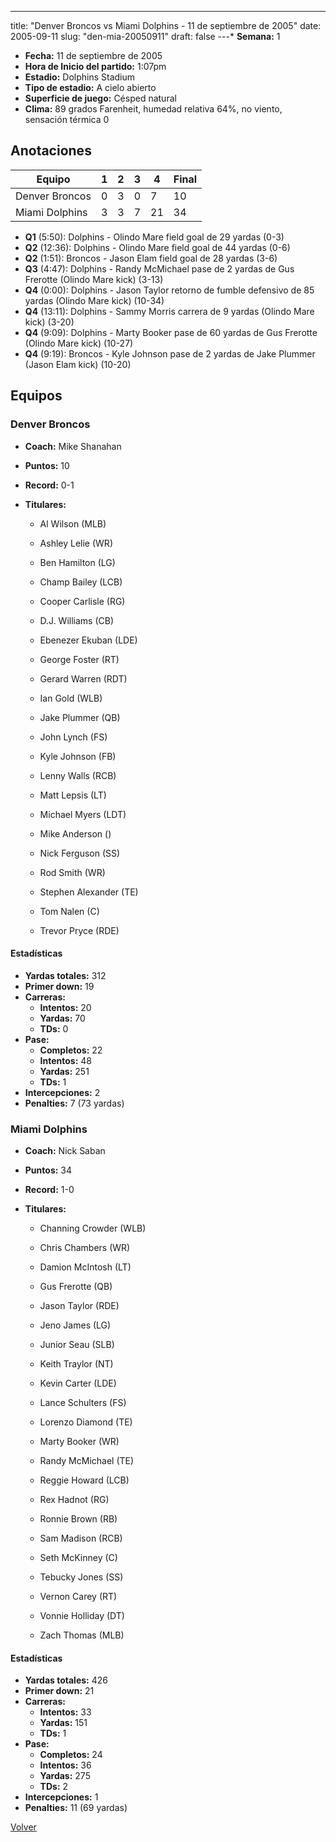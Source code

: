 ---
title: "Denver Broncos vs Miami Dolphins - 11 de septiembre de 2005"
date: 2005-09-11
slug: "den-mia-20050911"
draft: false
---* **Semana:** 1
* **Fecha:** 11 de septiembre de 2005
* **Hora de Inicio del partido:** 1:07pm
* **Estadio:** Dolphins Stadium
* **Tipo de estadio:** A cielo abierto
* **Superficie de juego:** Césped natural
* **Clima:** 89 grados Farenheit, humedad relativa 64%, no viento, sensación térmica 0




## Anotaciones
| Equipo | 1 | 2 | 3 | 4 | Final |
|--------|---|---|---|---|-------|
| Denver Broncos  | 0 | 3 | 0 | 7  | 10 |
| Miami Dolphins  | 3 | 3 | 7 | 21  | 34 |
* **Q1** (5:50): Dolphins - Olindo Mare field goal de 29 yardas (0-3)
* **Q2** (12:36): Dolphins - Olindo Mare field goal de 44 yardas (0-6)
* **Q2** (1:51): Broncos - Jason Elam field goal de 28 yardas (3-6)
* **Q3** (4:47): Dolphins - Randy McMichael pase de 2 yardas de Gus Frerotte (Olindo Mare kick) (3-13)
* **Q4** (0:00): Dolphins - Jason Taylor retorno de fumble defensivo de 85 yardas (Olindo Mare kick) (10-34)
* **Q4** (13:11): Dolphins - Sammy Morris carrera de 9 yardas (Olindo Mare kick) (3-20)
* **Q4** (9:09): Dolphins - Marty Booker pase de 60 yardas de Gus Frerotte (Olindo Mare kick) (10-27)
* **Q4** (9:19): Broncos - Kyle Johnson pase de 2 yardas de Jake Plummer (Jason Elam kick) (10-20)


## Equipos


### Denver Broncos
* **Coach:** Mike Shanahan
* **Puntos:** 10
* **Record:** 0-1
* **Titulares:** 

  * Al Wilson (MLB) 

  * Ashley Lelie (WR) 

  * Ben Hamilton (LG) 

  * Champ Bailey (LCB) 

  * Cooper Carlisle (RG) 

  * D.J. Williams (CB) 

  * Ebenezer Ekuban (LDE) 

  * George Foster (RT) 

  * Gerard Warren (RDT) 

  * Ian Gold (WLB) 

  * Jake Plummer (QB) 

  * John Lynch (FS) 

  * Kyle Johnson (FB) 

  * Lenny Walls (RCB) 

  * Matt Lepsis (LT) 

  * Michael Myers (LDT) 

  * Mike Anderson () 

  * Nick Ferguson (SS) 

  * Rod Smith (WR) 

  * Stephen Alexander (TE) 

  * Tom Nalen (C) 

  * Trevor Pryce (RDE) 

#### Estadísticas
* **Yardas totales:** 312
* **Primer down:** 19
* **Carreras:**
  * **Intentos:** 20
  * **Yardas:** 70
  * **TDs:** 0
* **Pase:**
  * **Completos:** 22
  * **Intentos:** 48
  * **Yardas:** 251
  * **TDs:** 1
* **Intercepciones:** 2
* **Penalties:** 7 (73 yardas)

### Miami Dolphins
* **Coach:** Nick Saban
* **Puntos:** 34
* **Record:** 1-0
* **Titulares:** 

  * Channing Crowder (WLB) 

  * Chris Chambers (WR) 

  * Damion McIntosh (LT) 

  * Gus Frerotte (QB) 

  * Jason Taylor (RDE) 

  * Jeno James (LG) 

  * Junior Seau (SLB) 

  * Keith Traylor (NT) 

  * Kevin Carter (LDE) 

  * Lance Schulters (FS) 

  * Lorenzo Diamond (TE) 

  * Marty Booker (WR) 

  * Randy McMichael (TE) 

  * Reggie Howard (LCB) 

  * Rex Hadnot (RG) 

  * Ronnie Brown (RB) 

  * Sam Madison (RCB) 

  * Seth McKinney (C) 

  * Tebucky Jones (SS) 

  * Vernon Carey (RT) 

  * Vonnie Holliday (DT) 

  * Zach Thomas (MLB) 

#### Estadísticas
* **Yardas totales:** 426
* **Primer down:** 21
* **Carreras:**
  * **Intentos:** 33
  * **Yardas:** 151
  * **TDs:** 1
* **Pase:**
  * **Completos:** 24
  * **Intentos:** 36
  * **Yardas:** 275
  * **TDs:** 2
* **Intercepciones:** 1
* **Penalties:** 11 (69 yardas)


[Volver](/historia/2005)
